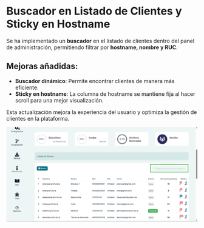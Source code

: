 # Buscador en Listado de Clientes y Sticky en Hostname  

Se ha implementado un **buscador** en el listado de clientes dentro del panel de administración, permitiendo filtrar por **hostname, nombre y RUC**.  

## Mejoras añadidas:  
- **Buscador dinámico**: Permite encontrar clientes de manera más eficiente.  
- **Sticky en hostname**: La columna de hostname se mantiene fija al hacer scroll para una mejor visualización.  

Esta actualización mejora la experiencia del usuario y optimiza la gestión de clientes en la plataforma.  


![alt text](img/search-clientes-admin.png)
